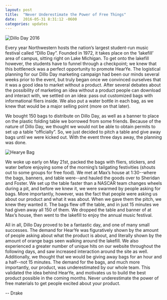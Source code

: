 ```yaml
---
layout: post
title:  "Never Underestimate the Power of Free Things"
date:   2016-05-31 8:31:12 -0600
categories: updates
---
```


![Dillo Day 2016](http://dailynorthwestern.com/wp-content/uploads/2013/06/DannyBrown3-KaiHuang-1024x678.jpg)

Every year Northwestern hosts the nation’s largest student-run music festival called “Dillo Day”. Founded in 1972, it takes place on the ‘lakefill’ area of campus, sitting right on Lake Michigan. To get onto the lakefill however, the students have to funnel through a checkpoint; we knew that this bottleneck was a perfect opportunity to promote HearYe. The logistical planning for our Dillo Day marketing campaign had been our minds several weeks prior to the event, but truly began once we convinced ourselves that it was a good idea to market without a product. After several debates about the possibility of marketing an idea without a product people can download and interact with, we settled on an idea: pass out customized bags with informational fliers inside. We also put a water bottle in each bag, as we knew that would be a major selling point (more on that later).

We bought 150 bags to distribute on Dillo Day, as well as a banner to place on the plastic folding table we borrowed from some friends. Because of the nature of Dillo Day, we thought we would not be able to obtain permits to set up a table “officially”. So, we just decided to pitch a table and give away bags until we were kicked out. With the event three days away, the planning was done.

![Hearye Bag](http://i.imgur.com/T6D2miY.png)

We woke up early on May 21st, packed the bags with fliers, stickers, and water before enjoying some of the morning’s tailgating festivities (shouts out to some groups for free food). We met at Max’s house at 1:30--where the bags, banners, and table were--and hauled the goods over to Sheridan and Foster. We set up the table faster than a NASCAR team changes wheels during a pit, and before we knew it, we were swarmed by people asking for bags. More importantly, however, was the fact that people were asking us about our product and what it was about. When we gave them the pitch, we knew they wanted it. The bags flew off the table, and in just 15 minutes we had given away all 150 of them. We dropped the table and banner of at Max’s house, then went to the lakefill to enjoy the annual music festival.

All in all, Dillo Day proved to be a fantastic day, and one of many small successes. The demand for HearYe was figuratively shown by the amount of people asking about what the product is about, and literally shown by the amount of orange bags seen walking around the lakefill. We also experienced a greater number of unique hits on our website throughout the following days, and saw increased interaction around the site as well. Additionally, we thought that we would be giving away bags for an hour and a half--not 15 minutes. The demand for the bags, and much more importantly, our product, was underestimated by our whole team. This validated the idea behind HearYe, and motivates us to build the best product possible in the coming months. Never underestimate the power of free materials to get people excited about your product.

-- Drake